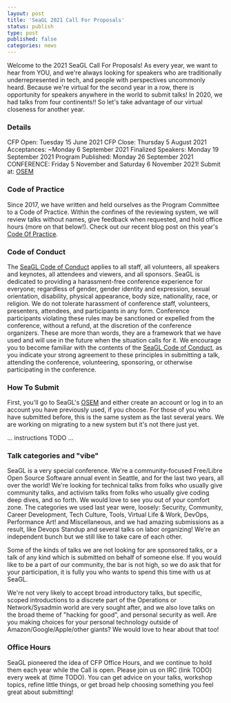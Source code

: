 ```yaml
---
layout: post
title: 'SeaGL 2021 Call For Proposals'
status: publish
type: post
published: false
categories: news
---
```


Welcome to the 2021 SeaGL Call For Proposals!  As every year, we want to hear from YOU, and we're always looking for speakers who are traditionally underrepresented in tech, and people with perspectives uncommonly heard.  Because we're virtual for the second year in a row, there is opportunity for speakers anywhere in the world to submit talks!  In 2020, we had talks from four continents!!  So let's take advantage of our virtual closeness for another year.

### Details
CFP Open: Tuesday 15 June 2021
CFP Close: Thursday 5 August 2021
Acceptances: ~Monday 6 September 2021
Finalized Speakers: Monday 19 September 2021
Program Published: Monday 26 September 2021
CONFERENCE: Friday 5 November and Saturday 6 November 2021!
Submit at: [OSEM](https://osem.seagl.org)

### Code of Practice
Since 2017, we have written and held ourselves as the Program Committee to a Code of Practice.  Within the confines of the reviewing system, we will review talks without names, give feedback when requested, and hold office hours (more on that below!).  Check out our recent blog post on this year's [Code Of Practice](https://TODO).

### Code of Conduct
The [SeaGL Code of Conduct](http://seagl.org/code_of_conduct.html) applies to all staff, all volunteers, all speakers and keynotes, all attendees and viewers, and all sponsors.  SeaGL is dedicated to providing a harassment-free conference experience for everyone; regardless of gender, gender identity and expression, sexual orientation, disability, physical appearance, body size, nationality, race, or religion.  We do not tolerate harassment of conference staff, volunteers, presenters, attendees, and participants in any form.  Conference participants violating these rules may be sanctioned or expelled from the conference, without a refund, at the discretion of the conference organizers.
These are more than words, they are a framework that we have used and will use in the future when the situation calls for it.  We encourage you to become familiar with the contents of the [SeaGL Code of Conduct](http://seagl.org/code_of_conduct.html), as you indicate your strong agreement to these principles in submitting a talk, attending the conference, volunteering, sponsoring, or otherwise participating in the conference.

### How To Submit
First, you'll go to SeaGL's [OSEM](https://osem.seagl.org) and either create an account or log in to an account you have previously used, if you choose.  For those of you who have submitted before, this is the same system as the last several years.  We are working on migrating to a new system but it's not there just yet.

 ... instructions TODO ...

### Talk categories and "vibe"
SeaGL is a very special conference.  We're a community-focused Free/Libre Open Source Software annual event in Seattle, and for the last two years, all over the world!  We're looking for technical talks from folks who usually give community talks, and activism talks from folks who usually give coding deep dives, and so forth. We would love to see you out of your comfort zone.  The categories we used last year were, loosely: Security, Community, Career Development, Tech Culture, Tools, Virtual Life & Work, DevOps, Performance Art! and Miscellaneous, and we had amazing submissions as a result, like Devops Standup and several talks on labor organizing!  We're an independent bunch but we still like to take care of each other.

Some of the kinds of talks we are not looking for are sponsored talks, or a talk of any kind which is submitted on behalf of someone else.  If you would like to be a part of our community, the bar is not high, so we do ask that for your participation, it is fully you who wants to spend this time with us at SeaGL.

We're not very likely to accept broad introductory talks, but specific, scoped introductions to a discrete part of the Operations or Network/Sysadmin world are very sought after, and we also love talks on the broad theme of "hacking for good", and personal security as well.  Are you making choices for your personal technology outside of Amazon/Google/Apple/other giants?  We would love to hear about that too!

### Office Hours
SeaGL pioneered the idea of CFP Office Hours, and we continue to hold them each year while the Call is open.  Please join us on IRC (link TODO) every week at (time TODO).  You can get advice on your talks, workshop topics, refine little things, or get broad help choosing something you feel great about submitting!
